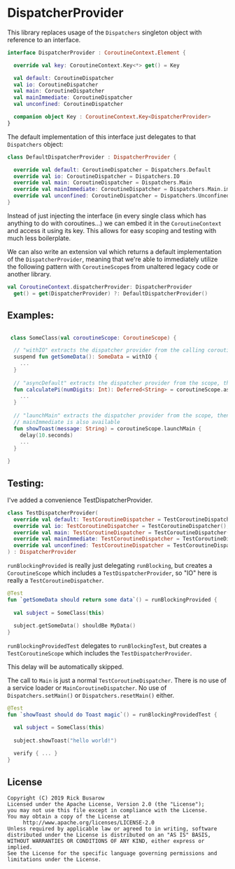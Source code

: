 # DispatcherProvider

This library replaces usage of the `Dispatchers` singleton object with
reference to an interface.

```Kotlin
interface DispatcherProvider : CoroutineContext.Element {

  override val key: CoroutineContext.Key<*> get() = Key

  val default: CoroutineDispatcher
  val io: CoroutineDispatcher
  val main: CoroutineDispatcher
  val mainImmediate: CoroutineDispatcher
  val unconfined: CoroutineDispatcher

  companion object Key : CoroutineContext.Key<DispatcherProvider>
}
```

The default implementation of this interface just delegates to that
`Dispatchers` object:

```kotlin
class DefaultDispatcherProvider : DispatcherProvider {

  override val default: CoroutineDispatcher = Dispatchers.Default
  override val io: CoroutineDispatcher = Dispatchers.IO
  override val main: CoroutineDispatcher = Dispatchers.Main
  override val mainImmediate: CoroutineDispatcher = Dispatchers.Main.immediate
  override val unconfined: CoroutineDispatcher = Dispatchers.Unconfined
}
```

Instead of just injecting the interface (in every single class which has
anything to do with coroutines...) we can embed it in the
`CoroutineContext` and access it using its key. This allows for easy
scoping and testing with much less boilerplate.

We can also write an extension val which returns a default
implementation of the `DispatcherProvider`, meaning that we're able to
immediately utilize the following pattern with `CoroutineScope`s from
unaltered legacy code or another library.

```kotlin
val CoroutineContext.dispatcherProvider: DispatcherProvider
  get() = get(DispatcherProvider) ?: DefaultDispatcherProvider()
```

## Examples:

```kotlin

 class SomeClass(val coroutineScope: CoroutineScope) {

  // "withIO" extracts the dispatcher provider from the calling coroutine's coroutineContext, then uses the IO property
  suspend fun getSomeData(): SomeData = withIO {
    ...
  }
  
  // "asyncDefault" extracts the dispatcher provider from the scope, then uses the default property
  fun calculatePi(numDigits: Int): Deferred<String> = coroutineScope.asyncDefault {
    ...
  }
  
  // "launchMain" extracts the dispatcher provider from the scope, then uses the main property
  // mainImmediate is also available
  fun showToast(message: String) = coroutineScope.launchMain {
    delay(10.seconds)
    ...
  }
  
}
```

## Testing:

I've added a convenience TestDispatcherProvider.

```kotlin
class TestDispatcherProvider(
  override val default: TestCoroutineDispatcher = TestCoroutineDispatcher(),
  override val io: TestCoroutineDispatcher = TestCoroutineDispatcher(),
  override val main: TestCoroutineDispatcher = TestCoroutineDispatcher(),
  override val mainImmediate: TestCoroutineDispatcher = TestCoroutineDispatcher(),
  override val unconfined: TestCoroutineDispatcher = TestCoroutineDispatcher()
) : DispatcherProvider
```

`runBlockingProvided` is really just delegating `runBlocking`, but
creates a `CoroutineScope` which includes a `TestDispatcherProvider`, so
"IO" here is really a `TestCoroutineDispatcher`.
  

```Kotlin
@Test
fun `getSomeData should return some data`() = runBlockingProvided {
   
  val subject = SomeClass(this)
  
  subject.getSomeData() shouldBe MyData()
}
```

`runBlockingProvidedTest` delegates to `runBlockingTest`, but creates a
`TestCoroutineScope` which includes the `TestDispatcherProvider`.

This delay will be automatically skipped.

The call to `Main` is just a normal `TestCoroutineDispatcher`. There is
no use of a service loader or `MainCoroutineDispatcher`. No use of
`Dispatchers.setMain()` or `Dispatchers.resetMain()` either.


```Kotlin
@Test
fun `showToast should do Toast magic`() = runBlockingProvidedTest {

  val subject = SomeClass(this)
  
  subject.showToast("hello world!")
  
  verify { ... }
}
```


## License

``` 
Copyright (C) 2019 Rick Busarow
Licensed under the Apache License, Version 2.0 (the "License");
you may not use this file except in compliance with the License.
You may obtain a copy of the License at
     http://www.apache.org/licenses/LICENSE-2.0
Unless required by applicable law or agreed to in writing, software
distributed under the License is distributed on an "AS IS" BASIS,
WITHOUT WARRANTIES OR CONDITIONS OF ANY KIND, either express or implied.
See the License for the specific language governing permissions and
limitations under the License.
```
